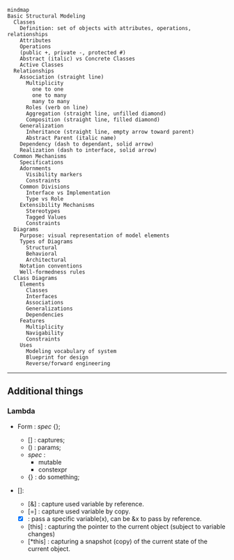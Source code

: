 ```mermaid
mindmap
Basic Structural Modeling
  Classes
    Definition: set of objects with attributes, operations, relationships
    Attributes
    Operations
    (public +, private -, protected #)
    Abstract (italic) vs Concrete Classes
    Active Classes
  Relationships
    Association (straight line)
      Multiplicity
        one to one
        one to many
        many to many
      Roles (verb on line)
      Aggregation (straight line, unfilled diamond)
      Composition (straight line, filled diamond)
    Generalization
      Inheritance (straight line, empty arrow toward parent)
      Abstract Parent (italic name)
    Dependency (dash to dependant, solid arrow)
    Realization (dash to interface, solid arrow)
  Common Mechanisms
    Specifications
    Adornments
      Visibility markers
      Constraints
    Common Divisions
      Interface vs Implementation
      Type vs Role
    Extensibility Mechanisms
      Stereotypes
      Tagged Values
      Constraints
  Diagrams
    Purpose: visual representation of model elements
    Types of Diagrams
      Structural
      Behavioral
      Architectural
    Notation conventions
    Well-formedness rules
  Class Diagrams
    Elements
      Classes
      Interfaces
      Associations
      Generalizations
      Dependencies
    Features
      Multiplicity
      Navigability
      Constraints
    Uses
      Modeling vocabulary of system
      Blueprint for design
      Reverse/forward engineering
```

---

## Additional things

### Lambda
- Form : []() *spec* {};
    - [] : captures;
    - () : params;
    - *spec* :
        - mutable
        - constexpr
    - {} : do something;

- []:
    - [&] : capture used variable by reference.
    - [=] : capture used variable by copy.
    - [x] : pass a specific variable(x), can be &x to pass by reference.
    - [this] : capturing the pointer to the current object (subject to variable changes)
    - [*this] : capturing a snapshot (copy) of the current state of the current object. 
